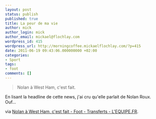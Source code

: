 ```yaml
---
layout: post
status: publish
published: true
title: La peur de ma vie
author: mick
author_login: mick
author_email: mickael@flochlay.com
wordpress_id: 415
wordpress_url: http://morningcoffee.mickaelflochlay.com/?p=415
date: 2011-06-19 09:43:06.000000000 +02:00
categories:
- Sport
tags:
- foot
comments: []
---
```

<blockquote>Nolan à West Ham, c'est fait.</blockquote>
En lisant la headline de cette news, j'ai cru qu'elle parlait de Nolan Roux. Ouf...

via <a href="http://www.lequipe.fr/Football/breves2011/20110616_162822_nolan-a-west-ham-c-est-fait.html">Nolan à West Ham, c'est fait - Foot - Transferts - L'EQUIPE.FR</a>.
